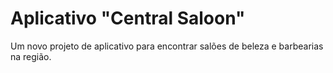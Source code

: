 # Aplicativo "Central Saloon"

Um novo projeto de aplicativo para encontrar salões de beleza e barbearias na região.
